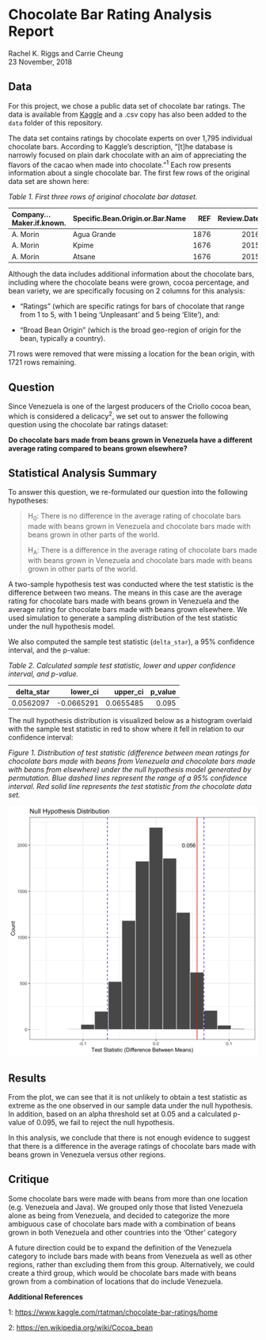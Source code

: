 Chocolate Bar Rating Analysis Report
================
Rachel K. Riggs and Carrie Cheung
<br>23 November, 2018

## Data

For this project, we chose a public data set of chocolate bar ratings.
The data is available from
[Kaggle](https://www.kaggle.com/rtatman/chocolate-bar-ratings) and a
.csv copy has also been added to the `data` folder of this repository.

The data set contains ratings by chocolate experts on over 1,795
individual chocolate bars. According to Kaggle’s description, “\[t\]he
database is narrowly focused on plain dark chocolate with an aim of
appreciating the flavors of the cacao when made into
chocolate.”<sup>1</sup> Each row presents information about a single
chocolate bar. The first few rows of the original data set are shown
here:

*Table 1. First three rows of original chocolate bar
dataset.*

| Company…Maker.if.known. | Specific.Bean.Origin.or.Bar.Name |  REF | Review.Date | Cocoa.Percent | Company.Location | Rating | Bean.Type | Broad.Bean.Origin |
| :---------------------- | :------------------------------- | ---: | ----------: | :------------ | :--------------- | -----: | :-------- | :---------------- |
| A. Morin                | Agua Grande                      | 1876 |        2016 | 63%           | France           |   3.75 |           | Sao Tome          |
| A. Morin                | Kpime                            | 1676 |        2015 | 70%           | France           |   2.75 |           | Togo              |
| A. Morin                | Atsane                           | 1676 |        2015 | 70%           | France           |   3.00 |           | Togo              |

Although the data includes additional information about the chocolate
bars, including where the chocolate beans were grown, cocoa percentage,
and bean variety, we are specifically focusing on 2 columns for this
analysis:

  - “Ratings” (which are specific ratings for bars of chocolate that
    range from 1 to 5, with 1 being ‘Unpleasant’ and 5 being ‘Elite’),
    and:

  - “Broad Bean Origin” (which is the broad geo-region of origin for the
    bean, typically a country).

71 rows were removed that were missing a location for the bean origin,
with 1721 rows remaining.

## Question

Since Venezuela is one of the largest producers of the Criollo cocoa
bean, which is considered a delicacy<sup>2</sup>, we set out to answer
the following question using the chocolate bar ratings dataset:

**Do chocolate bars made from beans grown in Venezuela have a different
average rating compared to beans grown elsewhere?**

## Statistical Analysis Summary

To answer this question, we re-formulated our question into the
following hypotheses:

> H<sub>0</sub>: There is no difference in the average rating of
> chocolate bars made with beans grown in Venezuela and chocolate bars
> made with beans grown in other parts of the world.
> 
> H<sub>A</sub>: There is a difference in the average rating of
> chocolate bars made with beans grown in Venezuela and chocolate bars
> made with beans grown in other parts of the world.

A two-sample hypothesis test was conducted where the test statistic is
the difference between two means. The means in this case are the average
rating for chocolate bars made with beans grown in Venezuela and the
average rating for chocolate bars made with beans grown elsewhere. We
used simulation to generate a sampling distribution of the test
statistic under the null hypothesis model.

We also computed the sample test statistic (`delta_star`), a 95%
confidence interval, and the p-value:

*Table 2. Calculated sample test statistic, lower and upper confidence
interval, and p-value.*

| delta\_star |   lower\_ci | upper\_ci | p\_value |
| ----------: | ----------: | --------: | -------: |
|   0.0562097 | \-0.0665291 | 0.0655485 |    0.095 |

The null hypothesis distribution is visualized below as a histogram
overlaid with the sample test statistic in red to show where it fell in
relation to our confidence interval:

*Figure 1. Distribution of test statistic (difference between mean
ratings for chocolate bars made with beans from Venezuela and chocolate
bars made with beans from elsewhere) under the null hypothesis model
generated by permutation. Blue dashed lines represent the range of a 95%
confidence interval. Red solid line represents the test statistic from
the chocolate data set.*

![](../results/choc_ratings_analysis_viz.png)

## Results

From the plot, we can see that it is not unlikely to obtain a test
statistic as extreme as the one observed in our sample data under the
null hypothesis. In addition, based on an alpha threshold set at 0.05
and a calculated p-value of 0.095, we fail to reject the null
hypothesis.

In this analysis, we conclude that there is not enough evidence to
suggest that there is a difference in the average ratings of chocolate
bars made with beans grown in Venezuela versus other regions.

## Critique

Some chocolate bars were made with beans from more than one location
(e.g. Venezuela and Java). We grouped only those that listed Venezuela
alone as being from Venezuela, and decided to categorize the more
ambiguous case of chocolate bars made with a combination of beans grown
in both Venezuela and other countries into the ‘Other’ category

A future direction could be to expand the definition of the Venezuela
category to include bars made with beans from Venezuela as well as other
regions, rather than excluding them from this group. Alternatively, we
could create a third group, which would be chocolate bars made with
beans grown from a combination of locations that do include Venezuela.

**Additional References**

1: <https://www.kaggle.com/rtatman/chocolate-bar-ratings/home>

2: <https://en.wikipedia.org/wiki/Cocoa_bean>
